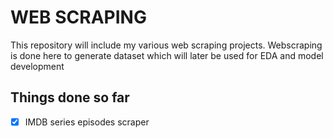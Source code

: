 # WEB SCRAPING 
This repository will include my various web scraping projects. Webscraping is done here to generate dataset which will later be used for EDA and model development 

## Things done so far
- [X] IMDB series episodes scraper 